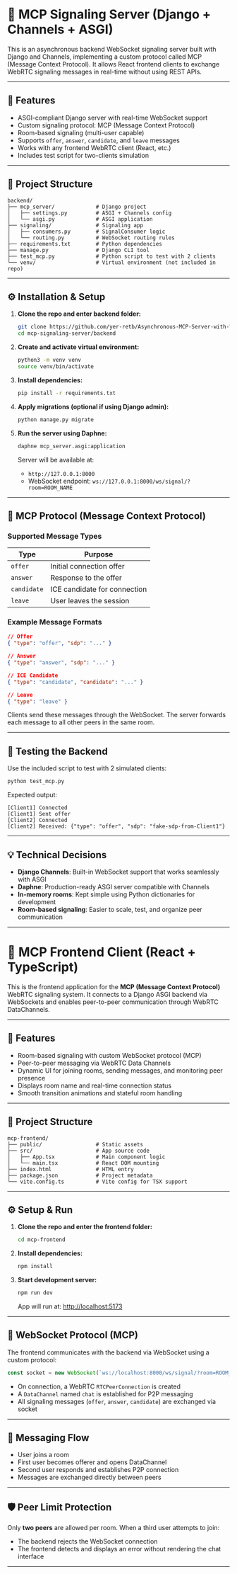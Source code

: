 # 📡 MCP Signaling Server (Django + Channels + ASGI)

This is an asynchronous backend WebSocket signaling server built with Django and Channels, implementing a custom protocol called MCP (Message Context Protocol). It allows React frontend clients to exchange WebRTC signaling messages in real-time without using REST APIs.

---

## 🚀 Features

* ASGI-compliant Django server with real-time WebSocket support
* Custom signaling protocol: MCP (Message Context Protocol)
* Room-based signaling (multi-user capable)
* Supports `offer`, `answer`, `candidate`, and `leave` messages
* Works with any frontend WebRTC client (React, etc.)
* Includes test script for two-clients simulation

---

## 🧱 Project Structure

```
backend/
├── mcp_server/             # Django project
│   ├── settings.py         # ASGI + Channels config
│   └── asgi.py             # ASGI application
├── signaling/              # Signaling app
│   ├── consumers.py        # SignalConsumer logic
│   └── routing.py          # WebSocket routing rules
├── requirements.txt        # Python dependencies
├── manage.py               # Django CLI tool
├── test_mcp.py             # Python script to test with 2 clients
└── venv/                   # Virtual environment (not included in repo)
```

---

## ⚙️ Installation & Setup

1. **Clone the repo and enter backend folder:**

   ```bash
   git clone https://github.com/yer-retb/Asynchronous-MCP-Server-with-WebRTC-Signaling.git mcp-signaling-server
   cd mcp-signaling-server/backend
   ```

2. **Create and activate virtual environment:**

   ```bash
   python3 -m venv venv
   source venv/bin/activate
   ```

3. **Install dependencies:**

   ```bash
   pip install -r requirements.txt
   ```

4. **Apply migrations (optional if using Django admin):**

   ```bash
   python manage.py migrate
   ```

5. **Run the server using Daphne:**

   ```bash
   daphne mcp_server.asgi:application
   ```

   Server will be available at:

   * `http://127.0.0.1:8000`
   * WebSocket endpoint: `ws://127.0.0.1:8000/ws/signal/?room=ROOM_NAME`

---

## 🔁 MCP Protocol (Message Context Protocol)

### Supported Message Types

| Type        | Purpose                      |
| ----------- | ---------------------------- |
| `offer`     | Initial connection offer     |
| `answer`    | Response to the offer        |
| `candidate` | ICE candidate for connection |
| `leave`     | User leaves the session      |

### Example Message Formats

```json
// Offer
{ "type": "offer", "sdp": "..." }

// Answer
{ "type": "answer", "sdp": "..." }

// ICE Candidate
{ "type": "candidate", "candidate": "..." }

// Leave
{ "type": "leave" }
```

Clients send these messages through the WebSocket. The server forwards each message to all other peers in the same room.

---

## 🧪 Testing the Backend

Use the included script to test with 2 simulated clients:

```bash
python test_mcp.py
```

Expected output:

```
[Client1] Connected
[Client1] Sent offer
[Client2] Connected
[Client2] Received: {"type": "offer", "sdp": "fake-sdp-from-Client1"}
```

---

## 💡 Technical Decisions

* **Django Channels**: Built-in WebSocket support that works seamlessly with ASGI
* **Daphne**: Production-ready ASGI server compatible with Channels
* **In-memory rooms**: Kept simple using Python dictionaries for development
* **Room-based signaling**: Easier to scale, test, and organize peer communication

---


# 💬 MCP Frontend Client (React + TypeScript)

This is the frontend application for the **MCP (Message Context Protocol)** WebRTC signaling system. It connects to a Django ASGI backend via WebSockets and enables peer-to-peer communication through WebRTC DataChannels.

---

## 🚀 Features

* Room-based signaling with custom WebSocket protocol (MCP)
* Peer-to-peer messaging via WebRTC Data Channels
* Dynamic UI for joining rooms, sending messages, and monitoring peer presence
* Displays room name and real-time connection status
* Smooth transition animations and stateful room handling

---

## 📁 Project Structure

```
mcp-frontend/
├── public/                 # Static assets
├── src/                    # App source code
│   ├── App.tsx             # Main component logic
│   └── main.tsx            # React DOM mounting
├── index.html              # HTML entry
├── package.json            # Project metadata
└── vite.config.ts          # Vite config for TSX support
```

---

## ⚙️ Setup & Run

1. **Clone the repo and enter the frontend folder:**

   ```bash
   cd mcp-frontend
   ```

2. **Install dependencies:**

   ```bash
   npm install
   ```

3. **Start development server:**

   ```bash
   npm run dev
   ```

   App will run at: [http://localhost:5173](http://localhost:5173)

---

## 🔌 WebSocket Protocol (MCP)

The frontend communicates with the backend via WebSocket using a custom protocol:

```ts
const socket = new WebSocket(`ws://localhost:8000/ws/signal/?room=ROOM_NAME`);
```

* On connection, a WebRTC `RTCPeerConnection` is created
* A `DataChannel` named `chat` is established for P2P messaging
* All signaling messages (`offer`, `answer`, `candidate`) are exchanged via socket

---

## 💬 Messaging Flow

* User joins a room
* First user becomes offerer and opens DataChannel
* Second user responds and establishes P2P connection
* Messages are exchanged directly between peers

---

## 🛡️ Peer Limit Protection

Only **two peers** are allowed per room. When a third user attempts to join:

* The backend rejects the WebSocket connection
* The frontend detects and displays an error without rendering the chat interface

---